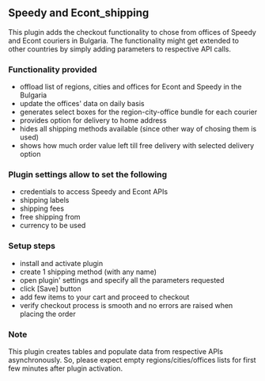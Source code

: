 ## Speedy and Econt_shipping
This plugin adds the checkout functionality to chose from offices of Speedy and Econt couriers in Bulgaria.
The functionality might get extended to other countries by simply adding parameters to respective API calls.

### Functionality provided
 - offload list of regions, cities and offices for Econt and Speedy in the Bulgaria
 - update the offices' data on daily basis
 - generates select boxes for the region-city-office bundle for each courier
 - provides option for delivery to home address
 - hides all shipping methods available (since other way of chosing them is used)
 - shows how much order value left till free delivery with selected delivery option
 
### Plugin settings allow to set the following
 - credentials to access Speedy and Econt APIs
 - shipping labels
 - shipping fees
 - free shipping from <sum>
 - currency to be used
 
### Setup steps
 - install and activate plugin
 - create 1 shipping method (with any name)
 - open plugin' settings and specify all the parameters requested
 - click [Save] button
 - add few items to your cart and proceed to checkout
 - verify checkout process is smooth and no errors are raised when placing the order

### Note
This plugin creates tables and populate data from respective APIs asynchronously.
So, please expect empty regions/cities/offices lists for first few minutes after plugin activation.